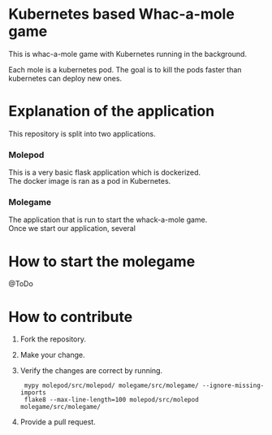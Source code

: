 # Kubernetes based Whac-a-mole game
This is whac-a-mole game with Kubernetes running in the background. 

Each mole is a kubernetes pod. 
The goal is to kill the pods faster than kubernetes can deploy new ones.

# Explanation of the application
This repository is split into two applications.

### Molepod
This is a very basic flask application which is dockerized.\
The docker image is ran as a pod in Kubernetes.

### Molegame
The application that is run to start the whack-a-mole game.\
Once we start our application, several 

# How to start the molegame
@ToDo


# How to contribute
1. Fork the repository. 
2. Make your change.
3. Verify the changes are correct by running.

        mypy molepod/src/molepod/ molegame/src/molegame/ --ignore-missing-imports
        flake8 --max-line-length=100 molepod/src/molepod molegame/src/molegame/
4. Provide a pull request.